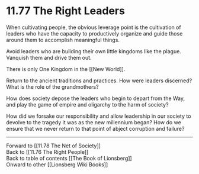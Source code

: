 # 11.77 The Right Leaders

When cultivating people, the obvious leverage point is the cultivation of leaders who have the capacity to productively organize and guide those around them to accomplish meaningful things.

Avoid leaders who are building their own little kingdoms like the plague. Vanquish them and drive them out. 

There is only One Kingdom in the [[New World]].

Return to the ancient traditions and practices. How were leaders discerned? What is the role of the grandmothers?

How does society depose the leaders who begin to depart from the Way, and play the game of empire and oligarchy to the harm of society?

How did we forsake our responsibility and allow leadership in our society to devolve to the tragedy it was as the new millennium began? How do we ensure that we never return to that point of abject corruption and failure? 

___

Forward to [[11.78 The Net of Society]]  
Back to [[11.76 The Right People]]  
Back to table of contents [[The Book of Lionsberg]]  
Onward to other [[Lionsberg Wiki Books]]  
